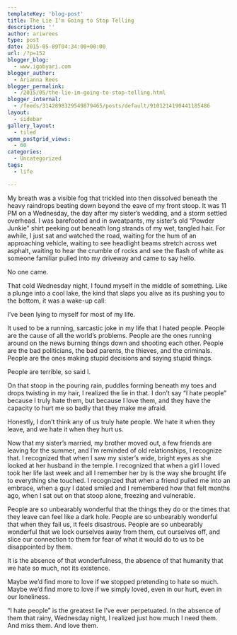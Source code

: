 ```yaml
---
templateKey: 'blog-post'
title: The Lie I’m Going to Stop Telling
description: ''
author: ariwrees
type: post
date: 2015-05-09T04:34:00+00:00
url: /?p=152
blogger_blog:
  - www.igobyari.com
blogger_author:
  - Arianna Rees
blogger_permalink:
  - /2015/05/the-lie-im-going-to-stop-telling.html
blogger_internal:
  - /feeds/3142898329549879465/posts/default/9101214190441185486
layout:
  - sidebar
gallery_layout:
  - tiled
wpmm_postgrid_views:
  - 60
categories:
  - Uncategorized
tags:
  - life

---
```

My breath was a visible fog that trickled into then dissolved beneath the heavy raindrops beating down beyond the eave of my front stoop. It was 11 PM on a Wednesday, the day after my sister’s wedding, and a storm settled overhead. I was barefooted and in sweatpants, my sister’s old “Powder Junkie” shirt peeking out beneath long strands of my wet, tangled hair. For awhile, I just sat and watched the road, waiting for the hum of an approaching vehicle, waiting to see headlight beams stretch across wet asphalt, waiting to hear the crumble of rocks and see the flash of white as someone familiar pulled into my driveway and came to say hello.

No one came.

That cold Wednesday night, I found myself in the middle of something. Like a plunge into a cool lake, the kind that slaps you alive as its pushing you to the bottom, it was a wake-up call:

I’ve been lying to myself for most of my life.

It used to be a running, sarcastic joke in my life that I hated people. People are the cause of all the world’s problems. People are the ones running around on the news burning things down and shooting each other. People are the bad politicians, the bad parents, the thieves, and the criminals. People are the ones making stupid decisions and saying stupid things.

People are terrible, so said I.

On that stoop in the pouring rain, puddles forming beneath my toes and drops twisting in my hair, I realized the lie in that. I don’t say “I hate people” because I truly hate them, but because I love them, and they have the capacity to hurt me so badly that they make me afraid.

Honestly, I don’t think any of us truly hate people. We hate it when they leave, and we hate it when they hurt us.

Now that my sister’s married, my brother moved out, a few friends are leaving for the summer, and I’m reminded of old relationships, I recognize that. I recognized that when I saw my sister’s wide, bright eyes as she looked at her husband in the temple. I recognized that when a girl I loved took her life last week and all I remember her by is the way she brought life to everything she touched. I recognized that when a friend pulled me into an embrace, when a guy I dated smiled and I remembered how that felt months ago, when I sat out on that stoop alone, freezing and vulnerable.

People are so unbearably wonderful that the things they do or the times that they leave can feel like a dark hole. People are so unbearably wonderful that when they fail us, it feels disastrous. People are so unbearably wonderful that we lock ourselves away from them, cut ourselves off, and slice our connection to them for fear of what it would do to us to be disappointed by them.

It is the absence of that wonderfulness, the absence of that humanity that we hate so much, not its existence.

Maybe we’d find more to love if we stopped pretending to hate so much. Maybe we’d find more to love if we simply loved, even in our hurt, even in our loneliness.

“I hate people” is the greatest lie I’ve ever perpetuated. In the absence of them that rainy, Wednesday night, I realized just how much I need them. And miss them. And love them.